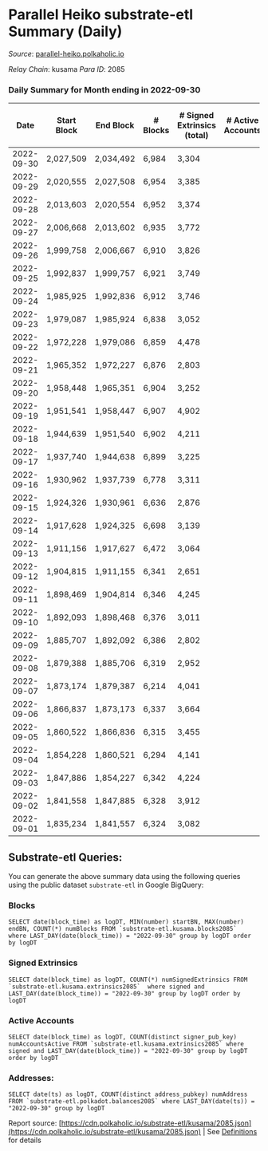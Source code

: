 # Parallel Heiko substrate-etl Summary (Daily)

_Source_: [parallel-heiko.polkaholic.io](https://parallel-heiko.polkaholic.io)

*Relay Chain*: kusama
*Para ID*: 2085



### Daily Summary for Month ending in 2022-09-30


| Date | Start Block | End Block | # Blocks | # Signed Extrinsics (total) | # Active Accounts | # Passive | # New | # Addresses with Balances | # Events | # Transfers | # XCM Transfers In | # XCM Transfers Out |
| ---- | ----------- | --------- | -------- | --------------------------- | ----------------- | --------- | ----- | ------------------------- | -------- | ----------- | ------------------ | ------------------- |
| 2022-09-30 | 2,027,509 | 2,034,492 | 6,984  | 3,304 |  |  |  | 22,490 | 37,449 | 5,000  | 20 ($4,523.62) | 36 ($11,674.75) |
| 2022-09-29 | 2,020,555 | 2,027,508 | 6,954  | 3,385 |  |  |  |  | 38,846 | 5,758  | 27 ($46,992.55) | 30 ($3,238.97) |
| 2022-09-28 | 2,013,603 | 2,020,554 | 6,952  | 3,374 |  |  |  |  | 38,400 | 5,609  | 19 ($2,149.98) | 30 ($32,544.39) |
| 2022-09-27 | 2,006,668 | 2,013,602 | 6,935  | 3,772 |  |  |  |  | 42,116 | 6,029  | 38 ($4,007.34) | 44 ($22,638.28) |
| 2022-09-26 | 1,999,758 | 2,006,667 | 6,910  | 3,826 |  |  |  |  | 42,323 | 6,365  | 64 ($3,680.26) | 74 ($23,494.90) |
| 2022-09-25 | 1,992,837 | 1,999,757 | 6,921  | 3,749 |  |  |  |  | 40,540 | 5,603  | 33 ($9,669.46) | 27 ($33,279.84) |
| 2022-09-24 | 1,985,925 | 1,992,836 | 6,912  | 3,746 |  |  |  |  | 39,969 | 5,303  | 41 ($60,927.52) | 38 ($27,198.44) |
| 2022-09-23 | 1,979,087 | 1,985,924 | 6,838  | 3,052 |  |  |  |  | 36,801 | 5,591  | 35 ($16,422.65) | 26 ($8,835.00) |
| 2022-09-22 | 1,972,228 | 1,979,086 | 6,859  | 4,478 |  |  |  |  | 44,130 | 5,850  | 44 ($30,863.83) | 26 ($40,253.50) |
| 2022-09-21 | 1,965,352 | 1,972,227 | 6,876  | 2,803 |  |  |  |  | 35,371 | 5,542  | 50 ($20,179.23) | 36 ($20,749.55) |
| 2022-09-20 | 1,958,448 | 1,965,351 | 6,904  | 3,252 |  |  |  |  | 38,781 | 6,158  | 73 ($27,156.00) | 34 ($8,656.05) |
| 2022-09-19 | 1,951,541 | 1,958,447 | 6,907  | 4,902 |  |  |  | 21,903 | 48,306 | 6,631  | 73 ($33,088.20) | 24 ($1,014,616.20) |
| 2022-09-18 | 1,944,639 | 1,951,540 | 6,902  | 4,211 |  |  |  | 21,768 | 42,032 | 5,201  | 39 ($31,158.31) | 17 ($1,240,896.17) |
| 2022-09-17 | 1,937,740 | 1,944,638 | 6,899  | 3,225 |  |  |  | 21,754 | 38,967 | 6,070  | 94 ($75,730.75) | 32 ($217,384.85) |
| 2022-09-16 | 1,930,962 | 1,937,739 | 6,778  | 3,311 |  |  |  | 21,725 | 36,996 | 5,021  | 31 ($16,189.09) | 28 ($17,127.96) |
| 2022-09-15 | 1,924,326 | 1,930,961 | 6,636  | 2,876 |  |  |  | 21,719 | 36,143 | 5,798  | 25 ($7,157.63) | 29 ($25,302.95) |
| 2022-09-14 | 1,917,628 | 1,924,325 | 6,698  | 3,139 |  |  |  | 21,474 | 36,131 | 5,027  | 28 ($25,321.03) | 30 ($46,157.25) |
| 2022-09-13 | 1,911,156 | 1,917,627 | 6,472  | 3,064 |  |  |  | 21,422 | 35,286 | 4,898  | 35 ($12,389.09) | 30 ($5,216.81) |
| 2022-09-12 | 1,904,815 | 1,911,155 | 6,341  | 2,651 |  |  |  |  | 32,708 | 5,052  | 25 ($7,767.64) | 27 ($34,709.27) |
| 2022-09-11 | 1,898,469 | 1,904,814 | 6,346  | 4,245 |  |  |  |  | 41,954 | 5,614  | 28 ($11,579.63) | 18 ($44,028.15) |
| 2022-09-10 | 1,892,093 | 1,898,468 | 6,376  | 3,011 |  |  |  |  | 35,275 | 5,071  | 22 ($44,973.11) | 16 ($4,672.16) |
| 2022-09-09 | 1,885,707 | 1,892,092 | 6,386  | 2,802 |  |  |  |  | 34,095 | 5,201  | 33 ($12,282.24) | 27 ($106,377.07) |
| 2022-09-08 | 1,879,388 | 1,885,706 | 6,319  | 2,952 |  |  |  | 20,990 | 34,852 | 5,439  | 33 ($36,322.07) | 25 ($15,546.12) |
| 2022-09-07 | 1,873,174 | 1,879,387 | 6,214  | 4,041 |  |  |  | 20,975 | 39,476 | 5,014  | 36 ($29,146.70) | 23 ($64,461.41) |
| 2022-09-06 | 1,866,837 | 1,873,173 | 6,337  | 3,664 |  |  |  | 20,959 | 38,470 | 5,557 ($82,676.82) | 28 ($23,697.76) | 29 ($18,581.87) |
| 2022-09-05 | 1,860,522 | 1,866,836 | 6,315  | 3,455 |  |  |  | 20,948 | 36,783 | 4,979 ($21,067.37) | 24 ($31,784.25) | 16 ($15,693.86) |
| 2022-09-04 | 1,854,228 | 1,860,521 | 6,294  | 4,141 |  |  |  | 20,926 | 40,364 | 5,236 ($107,880.60) | 34 ($11,460.82) | 25 ($16,391.59) |
| 2022-09-03 | 1,847,886 | 1,854,227 | 6,342  | 4,224 |  |  |  | 20,901 | 39,564 | 4,619 ($2,852.20) | 13 ($7,663.87) | 24 ($11,136.46) |
| 2022-09-02 | 1,841,558 | 1,847,885 | 6,328  | 3,912 |  |  |  | 20,888 | 39,601 | 5,607 ($26,772.61) | 33 ($13,033.18) | 27 ($32,019.89) |
| 2022-09-01 | 1,835,234 | 1,841,557 | 6,324  | 3,082 |  |  |  | 20,871 | 34,361 | 4,907 ($192,115.69) | 32 ($70,301.57) | 24 ($3,565.77) |

## Substrate-etl Queries:
You can generate the above summary data using the following queries using the public dataset `substrate-etl` in Google BigQuery:


### Blocks
```
SELECT date(block_time) as logDT, MIN(number) startBN, MAX(number) endBN, COUNT(*) numBlocks FROM `substrate-etl.kusama.blocks2085`  where LAST_DAY(date(block_time)) = "2022-09-30" group by logDT order by logDT
```


### Signed Extrinsics
```
SELECT date(block_time) as logDT, COUNT(*) numSignedExtrinsics FROM `substrate-etl.kusama.extrinsics2085`  where signed and LAST_DAY(date(block_time)) = "2022-09-30" group by logDT order by logDT
```


### Active Accounts
```
SELECT date(block_time) as logDT, COUNT(distinct signer_pub_key) numAccountsActive FROM `substrate-etl.kusama.extrinsics2085` where signed and LAST_DAY(date(block_time)) = "2022-09-30" group by logDT order by logDT
```


### Addresses:
```
SELECT date(ts) as logDT, COUNT(distinct address_pubkey) numAddress FROM `substrate-etl.polkadot.balances2085` where LAST_DAY(date(ts)) = "2022-09-30" group by logDT
```



Report source: [https://cdn.polkaholic.io/substrate-etl/kusama/2085.json](https://cdn.polkaholic.io/substrate-etl/kusama/2085.json) | See [Definitions](/DEFINITIONS.md) for details
